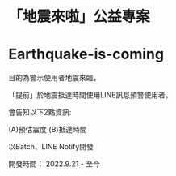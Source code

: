 # 「地震來啦」公益專案
# Earthquake-is-coming

目的為警示使用者地震來臨，

「提前」於地震抵達時間使用LINE訊息預警使用者，

會告知以下2點資訊:

(A)預估震度 (B)抵達時間

以Batch、LINE Notify開發


開發時間：
2022.9.21 - 至今
